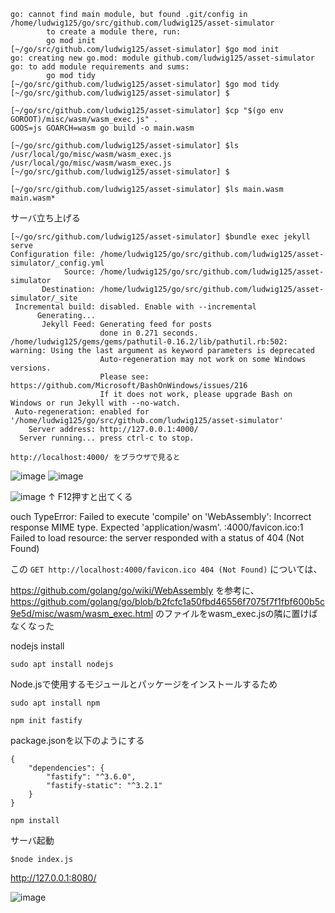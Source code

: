 ```
go: cannot find main module, but found .git/config in /home/ludwig125/go/src/github.com/ludwig125/asset-simulator
        to create a module there, run:
        go mod init
[~/go/src/github.com/ludwig125/asset-simulator] $go mod init
go: creating new go.mod: module github.com/ludwig125/asset-simulator
go: to add module requirements and sums:
        go mod tidy
[~/go/src/github.com/ludwig125/asset-simulator] $go mod tidy
[~/go/src/github.com/ludwig125/asset-simulator] $
```

```
[~/go/src/github.com/ludwig125/asset-simulator] $cp "$(go env GOROOT)/misc/wasm/wasm_exec.js" .
GOOS=js GOARCH=wasm go build -o main.wasm
```

```
[~/go/src/github.com/ludwig125/asset-simulator] $ls /usr/local/go/misc/wasm/wasm_exec.js
/usr/local/go/misc/wasm/wasm_exec.js
[~/go/src/github.com/ludwig125/asset-simulator] $

[~/go/src/github.com/ludwig125/asset-simulator] $ls main.wasm
main.wasm*
```

サーバ立ち上げる
```
[~/go/src/github.com/ludwig125/asset-simulator] $bundle exec jekyll serve
Configuration file: /home/ludwig125/go/src/github.com/ludwig125/asset-simulator/_config.yml
            Source: /home/ludwig125/go/src/github.com/ludwig125/asset-simulator
       Destination: /home/ludwig125/go/src/github.com/ludwig125/asset-simulator/_site
 Incremental build: disabled. Enable with --incremental
      Generating...
       Jekyll Feed: Generating feed for posts
                    done in 0.271 seconds.
/home/ludwig125/gems/gems/pathutil-0.16.2/lib/pathutil.rb:502: warning: Using the last argument as keyword parameters is deprecated
                    Auto-regeneration may not work on some Windows versions.
                    Please see: https://github.com/Microsoft/BashOnWindows/issues/216
                    If it does not work, please upgrade Bash on Windows or run Jekyll with --no-watch.
 Auto-regeneration: enabled for '/home/ludwig125/go/src/github.com/ludwig125/asset-simulator'
    Server address: http://127.0.0.1:4000/
  Server running... press ctrl-c to stop.
```

```
http://localhost:4000/ をブラウザで見ると

```

![image](https://user-images.githubusercontent.com/18366858/138359677-36234fbb-8939-467d-8fbe-d3f05f93a3e4.png)
![image](https://user-images.githubusercontent.com/18366858/138361172-7fa4dfd4-139c-4f06-8afe-c37842cbc80b.png)

![image](https://user-images.githubusercontent.com/18366858/139741327-aa09c991-6663-4ab9-b984-e60f33faea64.png)
↑ F12押すと出てくる

ouch TypeError: Failed to execute 'compile' on 'WebAssembly': Incorrect response MIME type. Expected 'application/wasm'.
:4000/favicon.ico:1 Failed to load resource: the server responded with a status of 404 (Not Found)


この `GET http://localhost:4000/favicon.ico 404 (Not Found)` については、

https://github.com/golang/go/wiki/WebAssembly
を参考に、
https://github.com/golang/go/blob/b2fcfc1a50fbd46556f7075f7f1fbf600b5c9e5d/misc/wasm/wasm_exec.html
のファイルをwasm_exec.jsの隣に置けばなくなった

nodejs install
```
sudo apt install nodejs
```

Node.jsで使用するモジュールとパッケージをインストールするため
```
sudo apt install npm
```


```
npm init fastify
```


package.jsonを以下のようにする
```
{
    "dependencies": {
        "fastify": "^3.6.0",
        "fastify-static": "^3.2.1"
    }
}

```


```
npm install
```

サーバ起動
```
$node index.js
```

http://127.0.0.1:8080/

![image](https://user-images.githubusercontent.com/18366858/139743928-2dc0d348-a046-46da-9042-1768abfbc37f.png)
